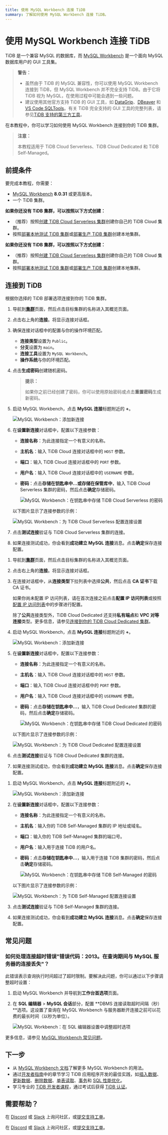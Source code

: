 ```yaml
---
title: 使用 MySQL Workbench 连接 TiDB
summary: 了解如何使用 MySQL Workbench 连接 TiDB。
---
```


# 使用 MySQL Workbench 连接 TiDB

TiDB 是一个兼容 MySQL 的数据库，而 [MySQL Workbench](https://www.mysql.com/products/workbench/) 是一个面向 MySQL 数据库用户的 GUI 工具集。

> **警告：**
>
> - 虽然由于 TiDB 的 MySQL 兼容性，你可以使用 MySQL Workbench 连接到 TiDB，但 MySQL Workbench 并不完全支持 TiDB。由于它将 TiDB 视为 MySQL，在使用过程中可能会遇到一些问题。
> - 建议使用其他官方支持 TiDB 的 GUI 工具，如 [DataGrip](/develop/dev-guide-gui-datagrip.md)、[DBeaver](/develop/dev-guide-gui-dbeaver.md) 和 [VS Code SQLTools](/develop/dev-guide-gui-vscode-sqltools.md)。有关 TiDB 完全支持的 GUI 工具的完整列表，请参见[TiDB 支持的第三方工具](/develop/dev-guide-third-party-support.md#gui)。

在本教程中，你可以学习如何使用 MySQL Workbench 连接到你的 TiDB 集群。

> **注意：**
>
> 本教程适用于 TiDB Cloud Serverless、TiDB Cloud Dedicated 和 TiDB Self-Managed。

## 前提条件

要完成本教程，你需要：

- [MySQL Workbench](https://dev.mysql.com/downloads/workbench/) **8.0.31** 或更高版本。
- 一个 TiDB 集群。

<CustomContent platform="tidb">

**如果你还没有 TiDB 集群，可以按照以下方式创建：**

- （推荐）按照[创建 TiDB Cloud Serverless 集群](/develop/dev-guide-build-cluster-in-cloud.md)创建你自己的 TiDB Cloud 集群。
- 按照[部署本地测试 TiDB 集群](/quick-start-with-tidb.md#deploy-a-local-test-cluster)或[部署生产 TiDB 集群](/production-deployment-using-tiup.md)创建本地集群。

</CustomContent>
<CustomContent platform="tidb-cloud">

**如果你还没有 TiDB 集群，可以按照以下方式创建：**

- （推荐）按照[创建 TiDB Cloud Serverless 集群](/develop/dev-guide-build-cluster-in-cloud.md)创建你自己的 TiDB Cloud 集群。
- 按照[部署本地测试 TiDB 集群](https://docs.pingcap.com/tidb/stable/quick-start-with-tidb#deploy-a-local-test-cluster)或[部署生产 TiDB 集群](https://docs.pingcap.com/tidb/stable/production-deployment-using-tiup)创建本地集群。

</CustomContent>

## 连接到 TiDB

根据你选择的 TiDB 部署选项连接到你的 TiDB 集群。

<SimpleTab>
<div label="TiDB Cloud Serverless">

1. 导航到[**集群**](https://tidbcloud.com/project/clusters)页面，然后点击目标集群的名称进入其概览页面。

2. 点击右上角的**连接**。将显示连接对话框。

3. 确保连接对话框中的配置与你的操作环境匹配。

    - **连接类型**设置为 `Public`。
    - **分支**设置为 `main`。
    - **连接工具**设置为 `MySQL Workbench`。
    - **操作系统**与你的环境匹配。

4. 点击**生成密码**创建随机密码。

    > **提示：**
    >
    > 如果你之前已经创建了密码，你可以使用原始密码或点击**重置密码**生成新密码。

5. 启动 MySQL Workbench，点击 **MySQL 连接**标题附近的 **+**。

    ![MySQL Workbench：添加新连接](https://docs-download.pingcap.com/media/images/docs/develop/mysql-workbench-add-new-connection.png)

6. 在**设置新连接**对话框中，配置以下连接参数：

    - **连接名称**：为此连接指定一个有意义的名称。
    - **主机名**：输入 TiDB Cloud 连接对话框中的 `HOST` 参数。
    - **端口**：输入 TiDB Cloud 连接对话框中的 `PORT` 参数。
    - **用户名**：输入 TiDB Cloud 连接对话框中的 `USERNAME` 参数。
    - **密码**：点击**存储在钥匙串中...**或**存储在保管库中**，输入 TiDB Cloud Serverless 集群的密码，然后点击**确定**存储密码。

        ![MySQL Workbench：在钥匙串中存储 TiDB Cloud Serverless 的密码](https://docs-download.pingcap.com/media/images/docs/develop/mysql-workbench-store-password-in-keychain.png)

    以下图片显示了连接参数的示例：

    ![MySQL Workbench：为 TiDB Cloud Serverless 配置连接设置](https://docs-download.pingcap.com/media/images/docs/develop/mysql-workbench-connection-config-serverless-parameters.png)

7. 点击**测试连接**验证与 TiDB Cloud Serverless 集群的连接。

8. 如果连接测试成功，你会看到**成功建立 MySQL 连接**消息。点击**确定**保存连接配置。

</div>
<div label="TiDB Cloud Dedicated">

1. 导航到[**集群**](https://tidbcloud.com/project/clusters)页面，然后点击目标集群的名称进入其概览页面。

2. 点击右上角的**连接**。将显示连接对话框。

3. 在连接对话框中，从**连接类型**下拉列表中选择**公共**，然后点击 **CA 证书**下载 CA 证书。

    如果你尚未配置 IP 访问列表，请在首次连接之前点击**配置 IP 访问列表**或按照[配置 IP 访问列表](https://docs.pingcap.com/tidbcloud/configure-ip-access-list)中的步骤进行配置。

    除了**公共**连接类型外，TiDB Cloud Dedicated 还支持**私有端点**和 **VPC 对等连接**类型。更多信息，请参见[连接到你的 TiDB Cloud Dedicated 集群](https://docs.pingcap.com/tidbcloud/connect-to-tidb-cluster)。

4. 启动 MySQL Workbench，点击 **MySQL 连接**标题附近的 **+**。

    ![MySQL Workbench：添加新连接](https://docs-download.pingcap.com/media/images/docs/develop/mysql-workbench-add-new-connection.png)

5. 在**设置新连接**对话框中，配置以下连接参数：

    - **连接名称**：为此连接指定一个有意义的名称。
    - **主机名**：输入 TiDB Cloud 连接对话框中的 `HOST` 参数。
    - **端口**：输入 TiDB Cloud 连接对话框中的 `PORT` 参数。
    - **用户名**：输入 TiDB Cloud 连接对话框中的 `USERNAME` 参数。
    - **密码**：点击**存储在钥匙串中...**，输入 TiDB Cloud Dedicated 集群的密码，然后点击**确定**存储密码。

        ![MySQL Workbench：在钥匙串中存储 TiDB Cloud Dedicated 的密码](https://docs-download.pingcap.com/media/images/docs/develop/mysql-workbench-store-dedicated-password-in-keychain.png)

    以下图片显示了连接参数的示例：

    ![MySQL Workbench：为 TiDB Cloud Dedicated 配置连接设置](https://docs-download.pingcap.com/media/images/docs/develop/mysql-workbench-connection-config-dedicated-parameters.png)

6. 点击**测试连接**验证与 TiDB Cloud Dedicated 集群的连接。

7. 如果连接测试成功，你会看到**成功建立 MySQL 连接**消息。点击**确定**保存连接配置。

</div>
<div label="TiDB Self-Managed">

1. 启动 MySQL Workbench，点击 **MySQL 连接**标题附近的 **+**。

    ![MySQL Workbench：添加新连接](https://docs-download.pingcap.com/media/images/docs/develop/mysql-workbench-add-new-connection.png)

2. 在**设置新连接**对话框中，配置以下连接参数：

    - **连接名称**：为此连接指定一个有意义的名称。
    - **主机名**：输入你的 TiDB Self-Managed 集群的 IP 地址或域名。
    - **端口**：输入你的 TiDB Self-Managed 集群的端口号。
    - **用户名**：输入用于连接 TiDB 的用户名。
    - **密码**：点击**存储在钥匙串中...**，输入用于连接 TiDB 集群的密码，然后点击**确定**存储密码。

        ![MySQL Workbench：在钥匙串中存储 TiDB Self-Managed 的密码](https://docs-download.pingcap.com/media/images/docs/develop/mysql-workbench-store-self-hosted-password-in-keychain.png)

    以下图片显示了连接参数的示例：

    ![MySQL Workbench：为 TiDB Self-Managed 配置连接设置](https://docs-download.pingcap.com/media/images/docs/develop/mysql-workbench-connection-config-self-hosted-parameters.png)

3. 点击**测试连接**验证与 TiDB Self-Managed 集群的连接。

4. 如果连接测试成功，你会看到**成功建立 MySQL 连接**消息。点击**确定**保存连接配置。

</div>
</SimpleTab>

## 常见问题

### 如何处理连接超时错误"错误代码：2013。在查询期间与 MySQL 服务器的连接丢失"？

此错误表示查询执行时间超过了超时限制。要解决此问题，你可以通过以下步骤调整超时设置：

1. 启动 MySQL Workbench 并导航到**工作台首选项**页面。
2. 在 **SQL 编辑器** > **MySQL 会话**部分，配置 **DBMS 连接读取超时间隔（秒）**选项。这设置了查询在 MySQL Workbench 与服务器断开连接之前可以花费的最长时间（以秒为单位）。

    ![MySQL Workbench：在 SQL 编辑器设置中调整超时选项](https://docs-download.pingcap.com/media/images/docs/develop/mysql-workbench-adjust-sqleditor-read-timeout.jpg)

更多信息，请参见 [MySQL Workbench 常见问题](https://dev.mysql.com/doc/workbench/en/workbench-faq.html)。

## 下一步

- 从 [MySQL Workbench 文档](https://dev.mysql.com/doc/workbench/en/)了解更多 MySQL Workbench 的用法。
- 通过[开发者指南](/develop/dev-guide-overview.md)中的章节学习 TiDB 应用程序开发的最佳实践，如[插入数据](/develop/dev-guide-insert-data.md)、[更新数据](/develop/dev-guide-update-data.md)、[删除数据](/develop/dev-guide-delete-data.md)、[单表读取](/develop/dev-guide-get-data-from-single-table.md)、[事务](/develop/dev-guide-transaction-overview.md)和 [SQL 性能优化](/develop/dev-guide-optimize-sql-overview.md)。
- 学习专业的 [TiDB 开发者课程](https://www.pingcap.com/education/)，通过考试后获得 [TiDB 认证](https://www.pingcap.com/education/certification/)。

## 需要帮助？

<CustomContent platform="tidb">

在 [Discord](https://discord.gg/DQZ2dy3cuc?utm_source=doc) 或 [Slack](https://slack.tidb.io/invite?team=tidb-community&channel=everyone&ref=pingcap-docs) 上询问社区，或[提交支持工单](/support.md)。

</CustomContent>

<CustomContent platform="tidb-cloud">

在 [Discord](https://discord.gg/DQZ2dy3cuc?utm_source=doc) 或 [Slack](https://slack.tidb.io/invite?team=tidb-community&channel=everyone&ref=pingcap-docs) 上询问社区，或[提交支持工单](https://tidb.support.pingcap.com/)。

</CustomContent>
